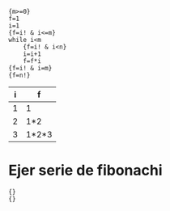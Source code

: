 ```
{m>=0}
f=1
i=1
{f=i! & i<=m}
while i<m
	{f=i! & i<n}
	i=i+1
	f=f*i
{f=i! & i=m}
{f=n!}
```

| i   | f       |
| --- | ------- |
| 1   | 1       |
| 2   | 1\*2    |
| 3   | 1\*2\*3 |

# Ejer serie de fibonachi
```
{}
{}
```
